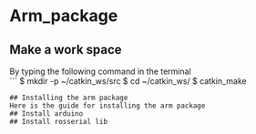 # Arm_package
## Make a work space 
By typing the following command in the terminal
<br/> ```
$ mkdir -p ~/catkin_ws/src
$ cd ~/catkin_ws/
$ catkin_make
``` 
## Installing the arm package
Here is the guide for installing the arm package
## Install arduino
## Install rosserial lib

